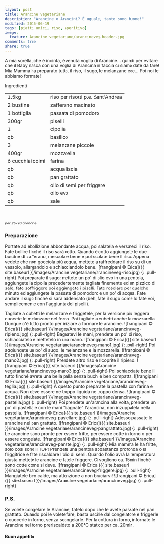 ```yaml
---
layout: post
title: Arancine vegetariane
description: "Arancine o Arancini? È uguale, tanto sono buone!"
modified: 2015-06-19
tags: [piatti unici, riso, aperitivo]
image:
  feature: Arancine vegetariane/arancineveg-header.jpg
comments: true
share: true
---
```


A mia sorella, che è incinta, è venuta voglia di Arancine... quindi per evitare che il Baby nasca con una voglia di Arancina in faccia ci siamo date da fare! Mia Mamma ha preparato tutto, il riso, il sugo, le melanzane ecc... Poi noi le abbiamo formate! 


<div class="ingredients">
  <div class="ingredients-title">Ingredienti</div>
  <table>
    <tbody>
      <tr>
        <td>1.5kg</td>
        <td>riso per risotti p.e. Sant'Andrea</td>
      </tr>
      <tr>
        <td>2 bustine</td>
        <td>zafferano macinato</td>
      </tr>
      <tr>
        <td>1 bottiglia</td>
        <td>passata di pomodoro</td>
      </tr>
      <tr>
        <td>300gr</td>
        <td>piselli</td>
      </tr>
      <tr>
        <td>1</td>
        <td>cipolla</td>
      </tr>
      <tr>
        <td>qb</td>
        <td>basilico</td>
      </tr>
      <tr>
        <td>3</td>
        <td>melanzane piccole</td>
      </tr>
      <tr>
        <td>400gr</td>
        <td>mozzarella</td>
      </tr>
      <tr>
        <td>6 cucchiai colmi</td>
        <td>farina</td>
      </tr>
      <tr>
        <td>qb</td>
        <td>acqua liscia</td>
      </tr>
      <tr>
        <td>qb</td>
        <td>pan grattato</td>
      </tr>
      <tr>
        <td>qb</td>
        <td>olio di semi per friggere</td>
      </tr>
      <tr>
        <td>qb</td>
        <td>olio evo</td>
      </tr>
      <tr>
        <td>qb</td>
        <td>sale</td>
      </tr>
    </tbody>
  </table>
  <br></br>
  <i class="pull-right" style="font-size: 80%;">per 25-30 arancine</i>
</div>


<h3>
  <font color="grey">
    <i class="icon-cogs"></i>
  </font> Preparazione
</h3>

Portate ad ebollizione abbondante acqua, poi salatela e versateci il riso. Fate bollire finché il riso sarà cotto. Quando è cotto aggiungete le due bustine di zafferano, mescolate bene e poi scolate bene il riso. Appena vedete che non gocciola più acqua, mettete a raffreddare il riso su di un vassoio, allargandolo e schiacciandolo bene.
![frangipani © Erica]({{ site.baseurl }}/images/Arancine vegetariane/arancineveg-riso.jpg)
{: .pull-right}
Poi preparate il sugo: mettete un po' di olio evo in una pentola, aggiungete la cipolla precedentemente tagliata finemente ed un pizzico di sale, fate soffriggere poi aggiungete i piselli. Fate rosolare per qualche minuto ed aggiungete la passata di pomodoro e un po' di acqua. Fate andare il sugo finché si sarà addensato (beh, fate il sugo come lo fate voi, semplicemente con l'aggiunta dei piselli).

Tagliate a cubetti le melanzane e friggetele, per la versione più leggera cuocete le melanzane nel forno. Poi tagliate a cubetti anche la mozzarella. Dunque c'è tutto pronto per iniziare a formare le arancine.
![frangipani © Erica]({{ site.baseurl }}/images/Arancine vegetariane/arancineveg-ripieno.jpg)
{: .pull-right}
Bagnatevi le mani, prendete un po' di riso, schiacciatelo e mettetelo in una mano. 
![frangipani © Erica]({{ site.baseurl }}/images/Arancine vegetariane/arancineveg-mano1.jpg)
{: .pull-right}
Poi aggiungete un po' di sugo, le melanzane e la mozzarella.
![frangipani © Erica]({{ site.baseurl }}/images/Arancine vegetariane/arancineveg-mano2.jpg)
{: .pull-right}
Prendete altro riso e ricoprite il ripieno. 
![frangipani © Erica]({{ site.baseurl }}/images/Arancine vegetariane/arancineveg-mano3.jpg)
{: .pull-right}
Poi schiacciate bene il tutto finché avrete una bella palla senza buchi e ben compatta.
![frangipani © Erica]({{ site.baseurl }}/images/Arancine vegetariane/arancineveg-teglia.jpg)
{: .pull-right}
A questo punto preparate la pastella con farina e acqua. Non deve essere ne troppo liquida ne troppo densa.
![frangipani © Erica]({{ site.baseurl }}/images/Arancine vegetariane/arancineveg-pastella.jpg)
{: .pull-right}
Poi prendete un'arancina alla volta, prendete un po' di pastella e con le mani "bagnate" l'arancina, non inzuppatela nella pastella.
![frangipani © Erica]({{ site.baseurl }}/images/Arancine vegetariane/arancineveg-pastellare.jpg)
{: .pull-right}
Adesso passate le arancine nel pan grattato.
![frangipani © Erica]({{ site.baseurl }}/images/Arancine vegetariane/arancineveg-pangrattato.jpg)
{: .pull-right}
Le arancine sono pronte per essere fritte, per essere cotte in forno o per essere congelate.
![frangipani © Erica]({{ site.baseurl }}/images/Arancine vegetariane/arancineveg-panate.jpg)
{: .pull-right}
Mia mamma le ha fritte, solo così sono il TOP! Prendete una pentola abbastanza profonda o la friggitrice e fate riscaldare l'olio di semi. Quando l'olio avrà la temperatura giusta mettete le arancine e fatele friggere. Ci vogliono ca. 15min finché sono cotte come si deve.
![frangipani © Erica]({{ site.baseurl }}/images/Arancine vegetariane/arancineveg-friggere.jpg)
{: .pull-right}
Mangiatele ben calde, ma attenzione a non bruciarvi!
![frangipani © Erica]({{ site.baseurl }}/images/Arancine vegetariane/arancineveg.jpg)
{: .pull-right}

<h3>
  <font color="#FFCC00">
    <i class="icon-lightbulb"></i>
  </font> P.S.
</h3>

Se volete congelare le Arancine, fatelo dopo che le avete passate nel pan grattato. Quando poi le volete fare, basta uscirle dal congelatore e friggerle o cuocerle in forno, senza scongelarle. Per la cottura in forno, infornate le Arancine nel forno preriscaldato a 200°C statico per ca. 20min.

<h4>Buon appetito
  <font color="red">
    <i class="icon-smile"></i>
  </font>
</h4>
